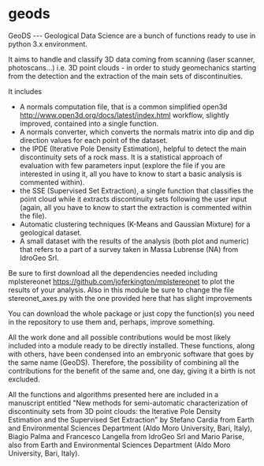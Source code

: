 # geods

GeoDS --- Geological Data Science are a bunch of functions ready to use in python 3.x environment. 

It aims to handle and classify 3D data coming from scanning (laser scanner, photoscans...) i.e. 3D point clouds - in order to study geomechanics starting from the
detection and the extraction of the main sets of discontinuities.

It includes 
- A normals computation file, that is a common simplified open3d http://www.open3d.org/docs/latest/index.html workflow, slightly improved, contained into 
  a single function. 
- A normals converter, which converts the normals matrix into dip and dip direction values for each point of the dataset.
- the IPDE (Iterative Pole Density Estimation), helpful to detect the main discontinuity sets of a rock mass. It is a statistical approach of evaluation with few 
  parameters input (explore the file if you are interested in using it, all you have to know to start a basic analysis is commented within).
- the SSE (Supervised Set Extraction), a single function that classifies the point cloud while it extracts discontinuity sets following the user input (again, 
  all you have to know to start the extraction is commented within the file).
- Automatic clustering techniques (K-Means and Gaussian Mixture) for a geological dataset.
- A small dataset with the results of the analysis (both plot and numeric) that refers to a part of a survey taken in Massa Lubrense (NA) from IdroGeo Srl.
  
Be sure to first download all the dependencies needed including mplstereonet https://github.com/joferkington/mplstereonet to plot the results of your analysis.
Also in this module be sure to change the file stereonet_axes.py with the one provided here that has slight improvements

You can download the whole package or just copy the function(s) you need in the repository to use them and, perhaps, improve something.

All the work done and all possible contributions would be most likely included into a module ready to be directly installed. 
These functions, along with others, have been condensed into an embryonic software that goes by the same name (GeoDS). Therefore, the possibility of combining all the 
contributions for the benefit of the same and, one day, giving it a birth is not excluded.

All the functions and algorithms presented here are included in a manuscript entitled "New methods for semi-automatic characterization of discontinuity sets from 3D point clouds: the Iterative Pole Density Estimation and the Supervised Set Extraction" by Stefano Cardia from Earth and Environmental Sciences Department (Aldo Moro University, Bari, Italy), Biagio Palma and Francesco Langella from IdroGeo Srl and Mario Parise, also from Earth and Environmental Sciences Department (Aldo Moro University, Bari, Italy).
